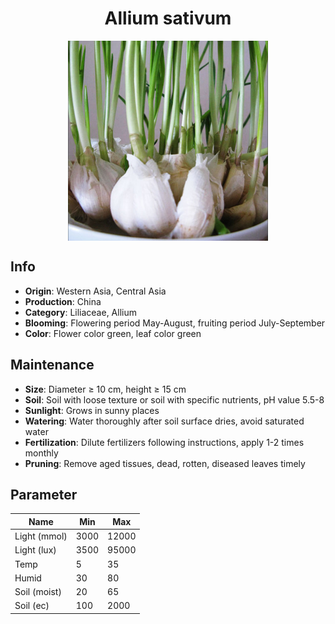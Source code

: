 <h1 align='center'>Allium sativum</h1>
<p align="center">
    <img 
        align='center'
        width='320'
        src="../images/allium sativum.png" 
        alt='Allium sativum' />
</p>

## Info

 - **Origin**: Western Asia, Central Asia
 - **Production**: China
 - **Category**: Liliaceae, Allium
 - **Blooming**: Flowering period May-August, fruiting period July-September
 - **Color**: Flower color green, leaf color green

## Maintenance

 - **Size**: Diameter ≥ 10 cm, height ≥ 15 cm
 - **Soil**: Soil with loose texture or soil with specific nutrients, pH value 5.5-8
 - **Sunlight**: Grows in sunny places
 - **Watering**: Water thoroughly after soil surface dries, avoid saturated water
 - **Fertilization**: Dilute fertilizers following instructions, apply 1-2 times monthly
 - **Pruning**: Remove aged tissues, dead, rotten, diseased leaves timely

## Parameter

| Name         | Min  | Max   |
|--------------|------|-------|
| Light (mmol) | 3000 | 12000  |
| Light (lux)  | 3500 | 95000 |
| Temp         | 5    | 35    |
| Humid        | 30   | 80    |
| Soil (moist) | 20   | 65    |
| Soil (ec)    | 100  | 2000  |